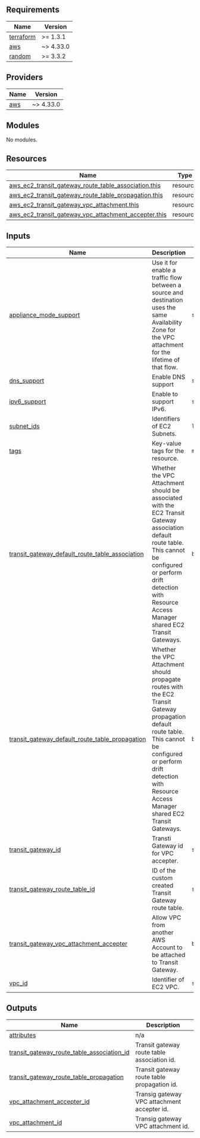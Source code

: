 <!-- BEGIN_TF_DOCS -->
## Requirements

| Name | Version |
|------|---------|
| <a name="requirement_terraform"></a> [terraform](#requirement\_terraform) | >= 1.3.1 |
| <a name="requirement_aws"></a> [aws](#requirement\_aws) | ~> 4.33.0 |
| <a name="requirement_random"></a> [random](#requirement\_random) | >= 3.3.2 |

## Providers

| Name | Version |
|------|---------|
| <a name="provider_aws"></a> [aws](#provider\_aws) | ~> 4.33.0 |

## Modules

No modules.

## Resources

| Name | Type |
|------|------|
| [aws_ec2_transit_gateway_route_table_association.this](https://registry.terraform.io/providers/hashicorp/aws/latest/docs/resources/ec2_transit_gateway_route_table_association) | resource |
| [aws_ec2_transit_gateway_route_table_propagation.this](https://registry.terraform.io/providers/hashicorp/aws/latest/docs/resources/ec2_transit_gateway_route_table_propagation) | resource |
| [aws_ec2_transit_gateway_vpc_attachment.this](https://registry.terraform.io/providers/hashicorp/aws/latest/docs/resources/ec2_transit_gateway_vpc_attachment) | resource |
| [aws_ec2_transit_gateway_vpc_attachment_accepter.this](https://registry.terraform.io/providers/hashicorp/aws/latest/docs/resources/ec2_transit_gateway_vpc_attachment_accepter) | resource |

## Inputs

| Name | Description | Type | Default | Required |
|------|-------------|------|---------|:--------:|
| <a name="input_appliance_mode_support"></a> [appliance\_mode\_support](#input\_appliance\_mode\_support) | Use it for enable a traffic flow between a source and destination uses the same Availability Zone for the VPC attachment for the lifetime of that flow. | `string` | `"disable"` | no |
| <a name="input_dns_support"></a> [dns\_support](#input\_dns\_support) | Enable DNS support | `string` | `"enable"` | no |
| <a name="input_ipv6_support"></a> [ipv6\_support](#input\_ipv6\_support) | Enable to support IPv6. | `string` | `"disable"` | no |
| <a name="input_subnet_ids"></a> [subnet\_ids](#input\_subnet\_ids) | Identifiers of EC2 Subnets. | `list(string)` | n/a | yes |
| <a name="input_tags"></a> [tags](#input\_tags) | Key-value tags for the resource. | `map(string)` | `{}` | no |
| <a name="input_transit_gateway_default_route_table_association"></a> [transit\_gateway\_default\_route\_table\_association](#input\_transit\_gateway\_default\_route\_table\_association) | Whether the VPC Attachment should be associated with the EC2 Transit Gateway association default route table. This cannot be configured or perform drift detection with Resource Access Manager shared EC2 Transit Gateways. | `bool` | `true` | no |
| <a name="input_transit_gateway_default_route_table_propagation"></a> [transit\_gateway\_default\_route\_table\_propagation](#input\_transit\_gateway\_default\_route\_table\_propagation) | Whether the VPC Attachment should propagate routes with the EC2 Transit Gateway propagation default route table. This cannot be configured or perform drift detection with Resource Access Manager shared EC2 Transit Gateways. | `bool` | `true` | no |
| <a name="input_transit_gateway_id"></a> [transit\_gateway\_id](#input\_transit\_gateway\_id) | Transti Gateway id for VPC accepter. | `string` | `null` | no |
| <a name="input_transit_gateway_route_table_id"></a> [transit\_gateway\_route\_table\_id](#input\_transit\_gateway\_route\_table\_id) | ID of the custom created Transit Gateway route table. | `string` | `null` | no |
| <a name="input_transit_gateway_vpc_attachment_accepter"></a> [transit\_gateway\_vpc\_attachment\_accepter](#input\_transit\_gateway\_vpc\_attachment\_accepter) | Allow VPC from another AWS Account to be attached to Transit Gateway. | `bool` | `false` | no |
| <a name="input_vpc_id"></a> [vpc\_id](#input\_vpc\_id) | Identifier of EC2 VPC. | `string` | n/a | yes |

## Outputs

| Name | Description |
|------|-------------|
| <a name="output_attributes"></a> [attributes](#output\_attributes) | n/a |
| <a name="output_transit_gateway_route_table_association_id"></a> [transit\_gateway\_route\_table\_association\_id](#output\_transit\_gateway\_route\_table\_association\_id) | Transit gateway route table association id. |
| <a name="output_transit_gateway_route_table_propagation"></a> [transit\_gateway\_route\_table\_propagation](#output\_transit\_gateway\_route\_table\_propagation) | Transit gateway route table propagation id. |
| <a name="output_vpc_attachment_accepter_id"></a> [vpc\_attachment\_accepter\_id](#output\_vpc\_attachment\_accepter\_id) | Transig gateway VPC attachment accepter id. |
| <a name="output_vpc_attachment_id"></a> [vpc\_attachment\_id](#output\_vpc\_attachment\_id) | Transig gateway VPC attachment id. |
<!-- END_TF_DOCS -->